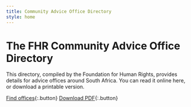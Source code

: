 ```yaml
---
title: Community Advice Office Directory
style: home
---
```


# The FHR Community Advice Office Directory

This directory, compiled by the Foundation for Human Rights, provides details for advice offices around South Africa. You can read it online here, or download a printable version.

[Find offices](cao-directory/all.html){:.button} [Download PDF](download/cao-directory.pdf){:.button}

